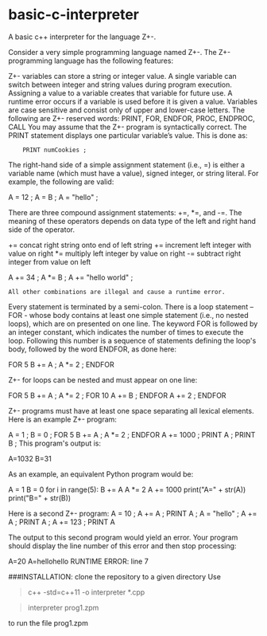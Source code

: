 # basic-c-interpreter
A basic c++ interpreter for the language Z+-.

Consider a very simple programming language named Z+-. The Z+-  programming language has the following features:

Z+- variables can store a string or integer value. 
A single variable can switch between integer and string values during program execution. Assigning a value to a variable creates that variable for future use. A runtime error occurs if a variable is used before it is given a value.
Variables are case sensitive and consist only of upper and lower-case letters.
The following are Z+- reserved words: PRINT, FOR, ENDFOR, PROC, ENDPROC, CALL
You may assume that the Z+- program is syntactically correct.
The PRINT statement displays one particular variable’s value. This is done as:

		PRINT numCookies ;


The right-hand side of a simple assignment statement (i.e., =) is either a variable name (which must have a value), signed integer, or string literal. For example, the following are valid:

A = 12 ;
A = B ;
A = "hello" ;

There are three compound assignment statements: +=, *=, and -=.  The meaning of these operators depends on data type of the left and right hand side of the operator. 

<string var> += <string>   concat right string onto end of left string
<integer var> += <integer> increment left integer with value on right 
<integer var> *= <integer> multiply left integer by value on right 
<integer var> -= <integer> subtract right integer from value on left

A += 34 ;
A *= B ;
A += "hello world" ;

	All other combinations are illegal and cause a runtime error.

Every statement is terminated by a semi-colon.
There is a loop statement – FOR - whose body contains at least one simple statement (i.e., no nested loops), which are on presented on one line. The keyword FOR is followed by an integer constant, which indicates the number of times to execute the loop. Following this number is a sequence of statements defining the loop's body, followed by the word ENDFOR, as done here:

FOR 5 B += A ; A *= 2 ; ENDFOR


Z+-  for loops can be nested and must appear on one line:

FOR 5 B += A ; A *= 2 ; FOR 10 A += B ; ENDFOR A += 2 ; ENDFOR


Z+- programs must have at least one space separating all lexical elements.
Here is an example Z+- program:

A = 1 ;
B = 0 ;
FOR 5 B += A ; A *= 2 ; ENDFOR
A += 1000 ;
PRINT A ;
PRINT B ;
This program's output is:

A=1032
B=31
 
As an example, an equivalent Python program would be:

A = 1
B = 0
for i in range(5):
        B += A
        A *= 2
A += 1000
print("A=" + str(A))
print("B=" + str(B))

Here is a second Z+- program:
A = 10 ;
A += A ;
PRINT A ;
A = "hello" ;
A += A ;
PRINT A ;
A += 123 ;
PRINT A

The output to this second program would yield an error. Your program should display the line number of this error and then stop processing:

A=20
A=hellohello
RUNTIME ERROR: line 7


###INSTALLATION:
clone the repository to a given directory
 Use
 
  >c++ -std=c++11 -o interpreter *.cpp
  
  >interpreter prog1.zpm

to run the file prog1.zpm
